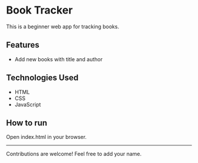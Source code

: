 # Book Tracker

This is a beginner web app for tracking books.

## Features
- Add new books with title and author

## Technologies Used
- HTML
- CSS
- JavaScript

## How to run
Open index.html in your browser.

---
Contributions are welcome! Feel free to add your name.

